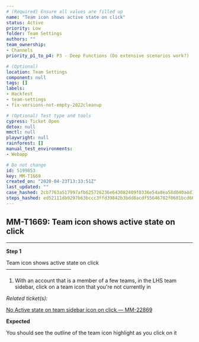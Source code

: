 ```yaml
---
# (Required) Ensure all values are filled up
name: "Team icon shows active state on click"
status: Active
priority: Low
folder: Team Settings
authors: ""
team_ownership: 
- Channels
priority_p1_to_p4: P3 - Deep Functions (Do extensive scenarios work?)

# (Optional)
location: Team Settings
component: null
tags: []
labels: 
- Hackfest
- team-settings
- fix-versions-not-empty-2022cleanup

# (Optional) Test type and tools
cypress: Ticket Open
detox: null
mmctl: null
playwright: null
rainforest: []
manual_test_environments: 
- Webapp

# Do not change
id: 5199853
key: MM-T1669
created_on: "2020-04-23T13:33:51Z"
last_updated: ""
case_hashed: 2cb7763a517997afb625726236e643082409f0336e54a8ea58d040a4d1d592a8a5b776fd42dd5542c2d5706030ef0403
steps_hashed: ed52111db9297b63bccc3ffd39842b3bdd8acdf55646782f0681bcd669c68a982a81c24af7834f3be14abb7839a1902a
---
```


<!-- (Auto-generated) Based on frontmatter's "key" and "name" -->

## MM-T1669: Team icon shows active state on click

---

**Step 1**

Team icon shows active state on click\
–––––––––––––––––––––––––

1. With an account that is a member of a few teams, in the LHS team sidebar, click on a team icon that you're not currently in

_Related ticket(s):_

[No Active state on team sidebar icon on click — MM-22869](https://mattermost.atlassian.net/browse/MM-22869)

**Expected**

You should see the outline of the team icon highlight as you click on it
